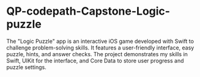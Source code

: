 # QP-codepath-Capstone-Logic-puzzle
The "Logic Puzzle" app is an interactive iOS game developed with Swift to challenge problem-solving skills. It features a user-friendly interface, easy puzzle, hints, and answer checks. The project demonstrates my skills in Swift, UIKit for the interface, and Core Data to store user progress and puzzle settings.
